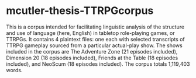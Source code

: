 # mcutler-thesis-TTRPGcorpus
 
This is a corpus intended for facilitating linguistic analysis of the structure and use of language (here, English) in tabletop role-playing games, or TTRPGs. It contains 4 plaintext files: one each with selected transcripts of TTRPG gameplay sourced from a particular actual-play show. The shows included in the corpus are The Adventure Zone (21 episodes included), Dimension 20 (18 episodes included), Friends at the Table (18 episodes included), and NeoScum (18 episodes included). The corpus totals 1,119,403 words. 
